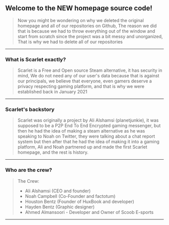 ## Welcome to the **NEW** homepage source code!

> Now you might be wondering on why we deleted the original homepage and all of our repositories on Github, The reason we did that is because we had to throw everything out of the window and start from scratch since the project was a bit messy and unorganized, That is why we had to delete all of our repositories

---

### What is Scarlet exactly?

> Scarlet is a Free and Open source Steam alternative, it has security in mind, We do not need any of our user's data because that is against our principals, we believe that everyone, even gamers deserve a privacy respecting gaming platform, and that is why we were established back in January 2021

---

### Scarlet's backstory

> Scarlet was originally a project by Ali Alshamsi (planetjunkie), it was supposed to be a P2P End To End Encrypted gaming messenger, but then he had the idea of making a steam alternative as he was speaking to Noah on Twitter, they were talking about a chat report system but then after that he had the idea of making it into a gaming platform, Ali and Noah partnered up and made the first Scarlet homepage, and the rest is history.

---

### Who are the crew?

> The Crew:
>
> - Ali Alshamsi (CEO and founder)
> - Noah Campbell (Co-Founder and factotum)
> - Houston Bentz (Founder of HuxBook and developer)
> - Hayden Bentz (Graphic designer)
> - Ahmed Almansoori - Developer and Owner of Scoob E-sports

---
